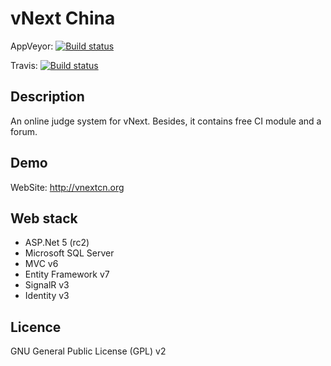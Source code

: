 # vNext China

AppVeyor: [![Build status](https://ci.appveyor.com/api/projects/status/n24r9rw1o6vhlfmx/branch/dev?svg=true)](https://ci.appveyor.com/project/Kagamine/vnextcn-org/branch/dev)

Travis: [![Build status](https://travis-ci.org/CodeComb/vnextcn.org.svg)](https://travis-ci.org/CodeComb/vNextExperimentCenter)

## Description

An online judge system for vNext. Besides, it contains free CI module and a forum.

## Demo

WebSite: http://vnextcn.org

## Web stack

- ASP.Net 5 (rc2)
- Microsoft SQL Server
- MVC v6
- Entity Framework v7
- SignalR v3
- Identity v3

## Licence

GNU General Public License (GPL) v2
